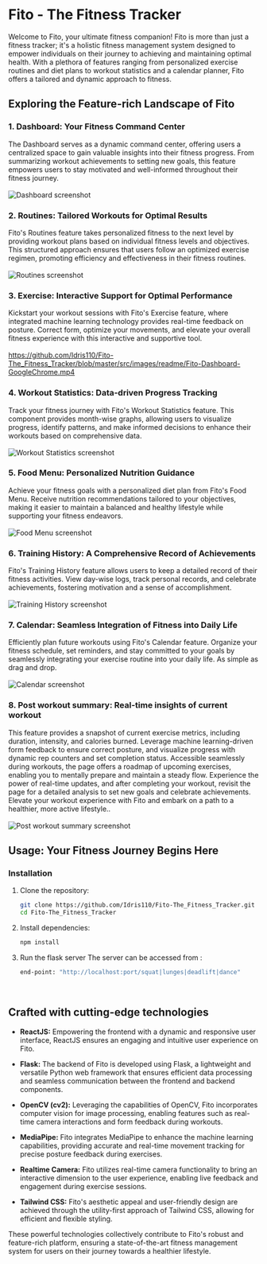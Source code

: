 # Fito - The Fitness Tracker

Welcome to Fito, your ultimate fitness companion! Fito is more than just a fitness tracker; it's a holistic fitness management system designed to empower individuals on their journey to achieving and maintaining optimal health. With a plethora of features ranging from personalized exercise routines and diet plans to workout statistics and a calendar planner, Fito offers a tailored and dynamic approach to fitness.

## Exploring the Feature-rich Landscape of Fito

### 1. Dashboard: Your Fitness Command Center
The Dashboard serves as a dynamic command center, offering users a centralized space to gain valuable insights into their fitness progress. From summarizing workout achievements to setting new goals, this feature empowers users to stay motivated and well-informed throughout their fitness journey.\
<br>
![Dashboard screenshot](./src/images/readme/Screenshot%20(11).png)

### 2. Routines: Tailored Workouts for Optimal Results
Fito's Routines feature takes personalized fitness to the next level by providing workout plans based on individual fitness levels and objectives. This structured approach ensures that users follow an optimized exercise regimen, promoting efficiency and effectiveness in their fitness routines.\
<br>
![Routines screenshot](./src/images/readme/Screenshot%20(8).png)

### 3. Exercise: Interactive Support for Optimal Performance
Kickstart your workout sessions with Fito's Exercise feature, where integrated machine learning technology provides real-time feedback on posture. Correct form, optimize your movements, and elevate your overall fitness experience with this interactive and supportive tool.\
<br>
https://github.com/Idris110/Fito-The_Fitness_Tracker/blob/master/src/images/readme/Fito-Dashboard-GoogleChrome.mp4
<!-- <video loop src="./src/images/readme/Fito-Dashboard-GoogleChrome.mp4">  video </video>  -->

### 4. Workout Statistics: Data-driven Progress Tracking
Track your fitness journey with Fito's Workout Statistics feature. This component provides month-wise graphs, allowing users to visualize progress, identify patterns, and make informed decisions to enhance their workouts based on comprehensive data.\
<br>
![Workout Statistics screenshot](./src/images/readme/Screenshot%20(14).png)

### 5. Food Menu: Personalized Nutrition Guidance
Achieve your fitness goals with a personalized diet plan from Fito's Food Menu. Receive nutrition recommendations tailored to your objectives, making it easier to maintain a balanced and healthy lifestyle while supporting your fitness endeavors.\
<br>
![Food Menu screenshot](./src/images/readme/Screenshot%20(16).png)

### 6. Training History: A Comprehensive Record of Achievements
Fito's Training History feature allows users to keep a detailed record of their fitness activities. View day-wise logs, track personal records, and celebrate achievements, fostering motivation and a sense of accomplishment.\
<br>
![Training History screenshot](./src/images/readme/Screenshot%20(17).png)

### 7. Calendar: Seamless Integration of Fitness into Daily Life
Efficiently plan future workouts using Fito's Calendar feature. Organize your fitness schedule, set reminders, and stay committed to your goals by seamlessly integrating your exercise routine into your daily life. As simple as drag and drop.\
<br>
![Calendar screenshot](./src/images/readme/Screenshot%20(19).png)

### 8. Post workout summary: Real-time insights of current workout
This feature provides a snapshot of current exercise metrics, including duration, intensity, and calories burned. Leverage machine learning-driven form feedback to ensure correct posture, and visualize progress with dynamic rep counters and set completion status. Accessible seamlessly during workouts, the page offers a roadmap of upcoming exercises, enabling you to mentally prepare and maintain a steady flow. Experience the power of real-time updates, and after completing your workout, revisit the page for a detailed analysis to set new goals and celebrate achievements. Elevate your workout experience with Fito and embark on a path to a healthier, more active lifestyle..\
<br>
![Post workout summary screenshot](./src/images/readme/Screenshot%20(8).png)
<br>

## Usage: Your Fitness Journey Begins Here

### Installation
1. Clone the repository:
   ```bash
   git clone https://github.com/Idris110/Fito-The_Fitness_Tracker.git
   cd Fito-The_Fitness_Tracker
   ```
2. Install dependencies:
   ```bash
   npm install
   ```
3. Run the flask server
   The server can be accessed from :
   ```bash
   end-point: "http://localhost:port/squat|lunges|deadlift|dance"
   ```

<br>

## Crafted with cutting-edge technologies

- **ReactJS:** Empowering the frontend with a dynamic and responsive user interface, ReactJS ensures an engaging and intuitive user experience on Fito.

- **Flask:** The backend of Fito is developed using Flask, a lightweight and versatile Python web framework that ensures efficient data processing and seamless communication between the frontend and backend components.

- **OpenCV (cv2):** Leveraging the capabilities of OpenCV, Fito incorporates computer vision for image processing, enabling features such as real-time camera interactions and form feedback during workouts.

- **MediaPipe:** Fito integrates MediaPipe to enhance the machine learning capabilities, providing accurate and real-time movement tracking for precise posture feedback during exercises.

- **Realtime Camera:** Fito utilizes real-time camera functionality to bring an interactive dimension to the user experience, enabling live feedback and engagement during exercise sessions.

- **Tailwind CSS:** Fito's aesthetic appeal and user-friendly design are achieved through the utility-first approach of Tailwind CSS, allowing for efficient and flexible styling.

These powerful technologies collectively contribute to Fito's robust and feature-rich platform, ensuring a state-of-the-art fitness management system for users on their journey towards a healthier lifestyle.
